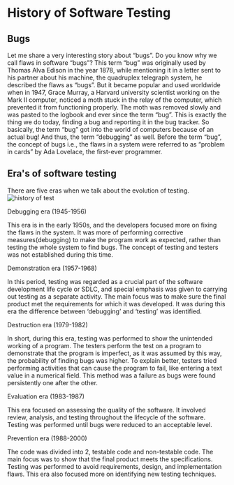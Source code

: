 # History of Software Testing

## Bugs
Let me share a very interesting story about “bugs”. Do you know why we call flaws in software “bugs”? This term “bug” was originally used by Thomas Alva Edison in the year 1878, while mentioning it in a letter sent to his partner about his machine, the quadruplex telegraph system, he described the flaws as “bugs”.
But it became popular and used worldwide when in 1947, Grace Murray, a Harvard university scientist working on the Mark II computer, noticed a moth stuck in the relay of the computer, which prevented it from functioning properly. The moth was removed slowly and was pasted to the logbook and ever since the term “bug”. This is exactly the thing we do today, finding a bug and reporting it in the bug tracker. So basically, the term “bug” got into the world of computers because of an actual bug! And thus, the term “debugging” as well. Before the term “bug”, the concept of bugs i.e., the flaws in a system were referred to as “problem in cards” by Ada Lovelace, the first-ever programmer.

## Era's of software testing
There are five eras when we talk about the evolution of testing.
![history of test](https://github.com/fahmee-faiza/History-of-Software-Testing/assets/53439873/50503195-54d3-492b-8658-1ffde7fcd6a8)

Debugging era (1945-1956)

This era is in the early 1950s, and the developers focused more on fixing the flaws in the system. It was more of performing corrective measures(debugging) to make the program work as expected, rather than testing the whole system to find bugs. The concept of testing and testers was not established during this time.

Demonstration era (1957-1968)

In this period, testing was regarded as a crucial part of the software development life cycle or SDLC, and special emphasis was given to carrying out testing as a separate activity. The main focus was to make sure the final product met the requirements for which it was developed. It was during this era the difference between ‘debugging’ and ‘testing’ was identified.

Destruction era (1979-1982)

In short, during this era, testing was performed to show the unintended working of a program. The testers perform the test on a program to demonstrate that the program is imperfect, as it was assumed by this way, the probability of finding bugs was higher. To explain better, testers tried performing activities that can cause the program to fail, like entering a text value in a numerical field. This method was a failure as bugs were found persistently one after the other.

Evaluation era (1983-1987)

This era focused on assessing the quality of the software. It involved review, analysis, and testing throughout the lifecycle of the software. Testing was performed until bugs were reduced to an acceptable level.

Prevention era (1988-2000)

The code was divided into 2, testable code and non-testable code. The main focus was to show that the final product meets the specifications. Testing was performed to avoid requirements, design, and implementation flaws. This era also focused more on identifying new testing techniques.



